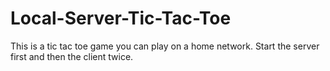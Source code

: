 # Local-Server-Tic-Tac-Toe
This is a tic tac toe game you can play on a home network. Start the server first and then the client twice.
